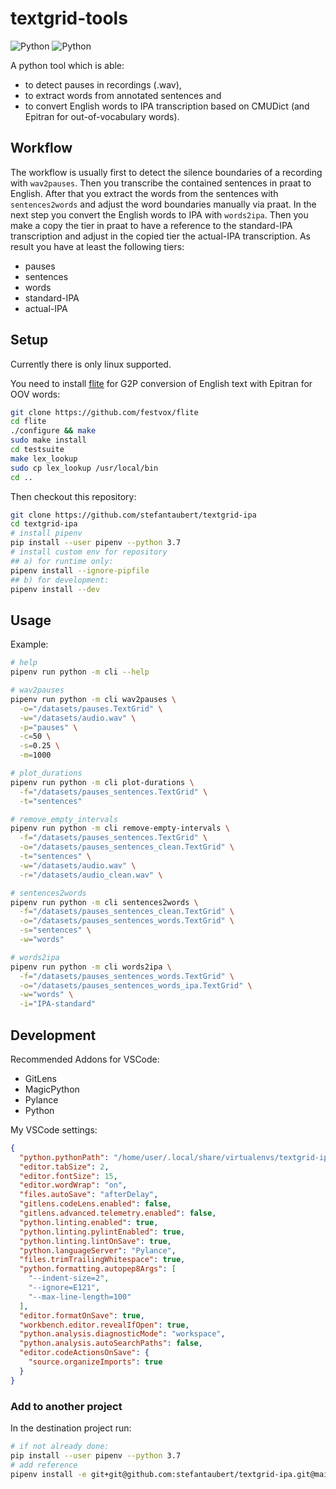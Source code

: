 # textgrid-tools

![Python](https://img.shields.io/github/license/stefantaubert/textgrid-ipa)
![Python](https://img.shields.io/badge/python-3.7.9-green.svg)

A python tool which is able:

- to detect pauses in recordings (.wav),
- to extract words from annotated sentences and
- to convert English words to IPA transcription based on CMUDict (and Epitran for out-of-vocabulary words).

## Workflow

The workflow is usually first to detect the silence boundaries of a recording with `wav2pauses`. Then you transcribe the contained sentences in praat to English. After that you extract the words from the sentences with `sentences2words` and adjust the word boundaries manually via praat. In the next step you convert the English words to IPA with `words2ipa`. Then you make a copy the tier in praat to have a reference to the standard-IPA transcription and adjust in the copied tier the actual-IPA transcription. As result you have at least the following tiers:

- pauses
- sentences
- words
- standard-IPA
- actual-IPA

## Setup

Currently there is only linux supported.

You need to install [flite](https://github.com/festvox/flite) for G2P conversion of English text with Epitran for OOV words:

```sh
git clone https://github.com/festvox/flite
cd flite
./configure && make
sudo make install
cd testsuite
make lex_lookup
sudo cp lex_lookup /usr/local/bin
cd ..
```

Then checkout this repository:

```sh
git clone https://github.com/stefantaubert/textgrid-ipa
cd textgrid-ipa
# install pipenv
pip install --user pipenv --python 3.7
# install custom env for repository
## a) for runtime only:
pipenv install --ignore-pipfile
## b) for development:
pipenv install --dev
```

## Usage

Example:

```sh
# help
pipenv run python -m cli --help

# wav2pauses
pipenv run python -m cli wav2pauses \
  -o="/datasets/pauses.TextGrid" \
  -w="/datasets/audio.wav" \
  -p="pauses" \
  -c=50 \
  -s=0.25 \
  -m=1000

# plot_durations
pipenv run python -m cli plot-durations \
  -f="/datasets/pauses_sentences.TextGrid" \
  -t="sentences"

# remove_empty_intervals
pipenv run python -m cli remove-empty-intervals \
  -f="/datasets/pauses_sentences.TextGrid" \
  -o="/datasets/pauses_sentences_clean.TextGrid" \
  -t="sentences" \
  -w="/datasets/audio.wav" \
  -r="/datasets/audio_clean.wav" \

# sentences2words
pipenv run python -m cli sentences2words \
  -f="/datasets/pauses_sentences_clean.TextGrid" \
  -o="/datasets/pauses_sentences_words.TextGrid" \
  -s="sentences" \
  -w="words"

# words2ipa
pipenv run python -m cli words2ipa \
  -f="/datasets/pauses_sentences_words.TextGrid" \
  -o="/datasets/pauses_sentences_words_ipa.TextGrid" \
  -w="words" \
  -i="IPA-standard"
```

## Development

Recommended Addons for VSCode:

- GitLens
- MagicPython
- Pylance
- Python

My VSCode settings:

```json
{
  "python.pythonPath": "/home/user/.local/share/virtualenvs/textgrid-ipa-...",
  "editor.tabSize": 2,
  "editor.fontSize": 15,
  "editor.wordWrap": "on",
  "files.autoSave": "afterDelay",
  "gitlens.codeLens.enabled": false,
  "gitlens.advanced.telemetry.enabled": false,
  "python.linting.enabled": true,
  "python.linting.pylintEnabled": true,
  "python.linting.lintOnSave": true,
  "python.languageServer": "Pylance",
  "files.trimTrailingWhitespace": true,
  "python.formatting.autopep8Args": [
    "--indent-size=2",
    "--ignore=E121",
    "--max-line-length=100"
  ],
  "editor.formatOnSave": true,
  "workbench.editor.revealIfOpen": true,
  "python.analysis.diagnosticMode": "workspace",
  "python.analysis.autoSearchPaths": false,
  "editor.codeActionsOnSave": {
    "source.organizeImports": true
  }
}
```

### Add to another project

In the destination project run:

```sh
# if not already done:
pip install --user pipenv --python 3.7
# add reference
pipenv install -e git+git@github.com:stefantaubert/textgrid-ipa.git@main#egg=textgrid_tools
```
